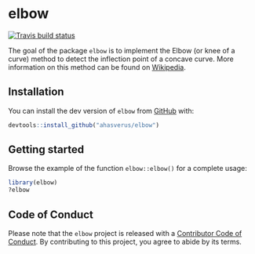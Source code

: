 
<!-- README.md is generated from README.Rmd. Please edit that file -->

# elbow

<!-- badges: start -->

[![Travis build
status](https://travis-ci.com/ahasverus/elbow.svg?branch=master)](https://travis-ci.com/ahasverus/elbow)
<!-- badges: end -->

The goal of the package `elbow` is to implement the Elbow (or knee of a
curve) method to detect the inflection point of a concave curve. More
information on this method can be found on
[Wikipedia](https://en.wikipedia.org/wiki/Elbow_method_\(clustering\)).

## Installation

You can install the dev version of `elbow` from
[GitHub](https://github.com/ahasverus/elbow) with:

``` r
devtools::install_github("ahasverus/elbow")
```

## Getting started

Browse the example of the function `elbow::elbow()` for a complete
usage:

``` r
library(elbow)
?elbow
```

## Code of Conduct

Please note that the `elbow` project is released with a [Contributor
Code of
Conduct](https://contributor-covenant.org/version/2/0/CODE_OF_CONDUCT.html).
By contributing to this project, you agree to abide by its terms.
